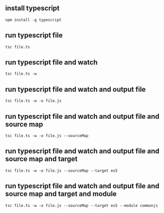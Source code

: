 ## install typescript

```
npm install -g typescript
```
## run typescript file
```
tsc file.ts
```
## run typescript file and watch
```
tsc file.ts -w
```
## run typescript file and watch and output file
```
tsc file.ts -w -o file.js
```

## run typescript file and watch and output file and source map
```
tsc file.ts -w -o file.js --sourceMap
```
## run typescript file and watch and output file and source map and target
```
tsc file.ts -w -o file.js --sourceMap --target es5
```
## run typescript file and watch and output file and source map and target and module
```
tsc file.ts -w -o file.js --sourceMap --target es5 --module commonjs
```
